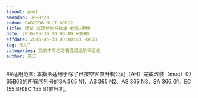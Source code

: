 ```yaml
---
layout: post
amendno: 39-8728
cadno: CAD2006-MULT-09R12
title: 尾桨-桨距控制杆轴承-检查/更换
date: 2016-05-30 00:00:00 +0800
effdate: 2016-05-30 00:00:00 +0800
tag: MULT
categories: 民航中南地区管理局适航审定处
author: 朱江
---
```


##适用范围:
本指令适用于除了已按空客直升机公司（AH）完成改装（mod）07 65B63的所有序列号的SA 365 N1、AS 365 N2、AS 365 N3、SA 366 G1、EC 155 B和EC 155 B1直升机。

